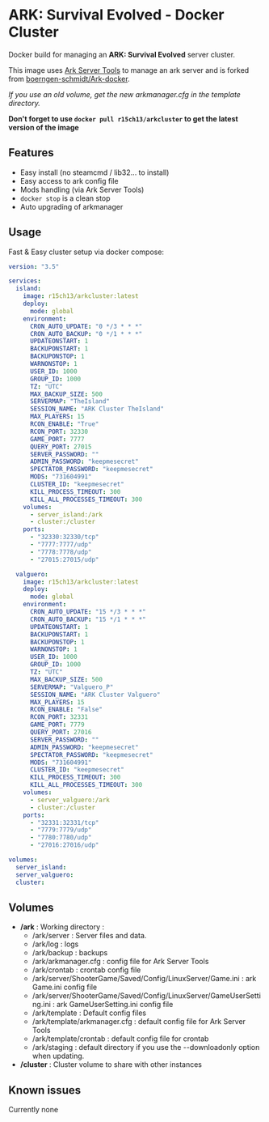 # ARK: Survival Evolved - Docker Cluster

Docker build for managing an __ARK: Survival Evolved__ server cluster.

This image uses [Ark Server Tools](https://github.com/FezVrasta/ark-server-tools) to manage an ark server and is forked from [boerngen-schmidt/Ark-docker](https://hub.docker.com/r/boerngenschmidt/ark-docker/).

*If you use an old volume, get the new arkmanager.cfg in the template directory.*

__Don't forget to use `docker pull r15ch13/arkcluster` to get the latest version of the image__

## Features
 - Easy install (no steamcmd / lib32... to install)
 - Easy access to ark config file
 - Mods handling (via Ark Server Tools)
 - `docker stop` is a clean stop
 - Auto upgrading of arkmanager

## Usage
Fast & Easy cluster setup via docker compose:

```yaml
version: "3.5"

services:
  island:
    image: r15ch13/arkcluster:latest
    deploy:
      mode: global
    environment:
      CRON_AUTO_UPDATE: "0 */3 * * *"
      CRON_AUTO_BACKUP: "0 */1 * * *"
      UPDATEONSTART: 1
      BACKUPONSTART: 1
      BACKUPONSTOP: 1
      WARNONSTOP: 1
      USER_ID: 1000
      GROUP_ID: 1000
      TZ: "UTC"
      MAX_BACKUP_SIZE: 500
      SERVERMAP: "TheIsland"
      SESSION_NAME: "ARK Cluster TheIsland"
      MAX_PLAYERS: 15
      RCON_ENABLE: "True"
      RCON_PORT: 32330
      GAME_PORT: 7777
      QUERY_PORT: 27015
      SERVER_PASSWORD: ""
      ADMIN_PASSWORD: "keepmesecret"
      SPECTATOR_PASSWORD: "keepmesecret"
      MODS: "731604991"
      CLUSTER_ID: "keepmesecret"
      KILL_PROCESS_TIMEOUT: 300
      KILL_ALL_PROCESSES_TIMEOUT: 300
    volumes:
      - server_island:/ark
      - cluster:/cluster
    ports:
      - "32330:32330/tcp"
      - "7777:7777/udp"
      - "7778:7778/udp"
      - "27015:27015/udp"

  valguero:
    image: r15ch13/arkcluster:latest
    deploy:
      mode: global
    environment:
      CRON_AUTO_UPDATE: "15 */3 * * *"
      CRON_AUTO_BACKUP: "15 */1 * * *"
      UPDATEONSTART: 1
      BACKUPONSTART: 1
      BACKUPONSTOP: 1
      WARNONSTOP: 1
      USER_ID: 1000
      GROUP_ID: 1000
      TZ: "UTC"
      MAX_BACKUP_SIZE: 500
      SERVERMAP: "Valguero_P"
      SESSION_NAME: "ARK Cluster Valguero"
      MAX_PLAYERS: 15
      RCON_ENABLE: "False"
      RCON_PORT: 32331
      GAME_PORT: 7779
      QUERY_PORT: 27016
      SERVER_PASSWORD: ""
      ADMIN_PASSWORD: "keepmesecret"
      SPECTATOR_PASSWORD: "keepmesecret"
      MODS: "731604991"
      CLUSTER_ID: "keepmesecret"
      KILL_PROCESS_TIMEOUT: 300
      KILL_ALL_PROCESSES_TIMEOUT: 300
    volumes:
      - server_valguero:/ark
      - cluster:/cluster
    ports:
      - "32331:32331/tcp"
      - "7779:7779/udp"
      - "7780:7780/udp"
      - "27016:27016/udp"

volumes:
  server_island:
  server_valguero:
  cluster:
```

## Volumes
+ __/ark__ : Working directory :
    + /ark/server : Server files and data.
    + /ark/log : logs
    + /ark/backup : backups
    + /ark/arkmanager.cfg : config file for Ark Server Tools
    + /ark/crontab : crontab config file
    + /ark/server/ShooterGame/Saved/Config/LinuxServer/Game.ini : ark Game.ini config file
    + /ark/server/ShooterGame/Saved/Config/LinuxServer/GameUserSetting.ini : ark GameUserSetting.ini config file
    + /ark/template : Default config files
    + /ark/template/arkmanager.cfg : default config file for Ark Server Tools
    + /ark/template/crontab : default config file for crontab
    + /ark/staging : default directory if you use the --downloadonly option when updating.
+ __/cluster__ : Cluster volume to share with other instances

## Known issues
Currently none
